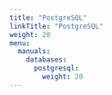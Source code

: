 ```yaml
---
title: "PostgreSQL"
linkTitle: "PostgreSQL"
weight: 20
menu:
  manuals:
    databases:
      postgresql:
        weight: 20
---
```

